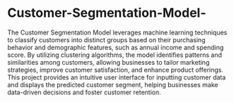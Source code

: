 # Customer-Segmentation-Model-

The Customer Segmentation Model leverages machine learning techniques to classify customers into distinct groups based on their purchasing behavior and demographic features, such as annual income and spending score. By utilizing clustering algorithms, the model identifies patterns and similarities among customers, allowing businesses to tailor marketing strategies, improve customer satisfaction, and enhance product offerings. This project provides an intuitive user interface for inputting customer data and displays the predicted customer segment, helping businesses make data-driven decisions and foster customer retention.
